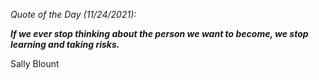 *Quote of the Day (11/24/2021):*

_**If we ever stop thinking about the person we want to become, we stop learning and taking risks.**_

Sally Blount